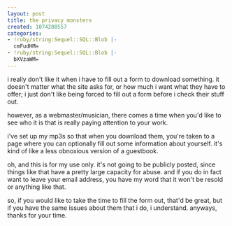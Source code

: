 ```yaml
---
layout: post
title: the privacy monsters
created: 1074208557
categories:
- !ruby/string:Sequel::SQL::Blob |-
  cmFudHM=
- !ruby/string:Sequel::SQL::Blob |-
  bXVzaWM=
---
```

i really don't like it when i have to fill out a form to download something. it doesn't matter what the site asks for, or how much i want what they have to offer; i just don't like being forced to fill out a form before i check their stuff out.

however, as a webmaster/musician, there comes a time when you'd like to see who it is that is really paying attention to your work.

i've set up my mp3s so that when you download them, you're taken to a page where you can optionally fill out some information about yourself. it's kind of like a less obnoxious version of a guestbook.

oh, and this is for my use only. it's not going to be publicly posted, since things like that have a pretty large capacity for abuse. and if you do in fact want to leave your email address, you have my word that it won't be resold or anything like that.

so, if you would like to take the time to fill the form out, that'd be great, but if you have the same issues about them that i do, i understand. anyways, thanks for your time.

